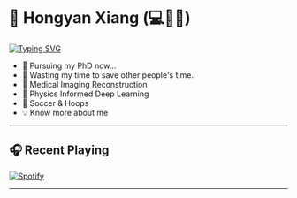 # 👋 Hongyan Xiang (💻🚬📖)

[![Typing SVG](https://readme-typing-svg.demolab.com/?lines=Keep+writing+more+code+slowly+...&pause=5000&font=Roboto&size=30&color=7B3FE4&width=435)](https://git.io/typing-svg)

- 🎯 Pursuing my PhD now...
- 🎯 Wasting my time to save other people's time.
- 🔖 Medical Imaging Reconstruction
- 🔖 Physics Informed Deep Learning
- 🔖 Soccer & Hoops
- 💡 Know more about me
<!--[Learn more about me](http://miracle.ustc.edu.cn/2022/1212/c33158a588708/page.htm)-->

<!--|<a href="https://github.com/anuraghazra/github-readme-stats"><img align="center" src="https://github-readme-stats.vercel.app/api?username=wanna-bornb-disciplinant&show_icons=true&include_all_commits=true&theme=buefy&hide_border=true" alt="Ethan's github stats" /></a> | <a href="https://github.com/anuraghazra/github-readme-stats"><img align="center" src="https://github-readme-stats.vercel.app/api/top-langs/?username=wanna-bornb-disciplinant&layout=compact&theme=buefy&hide_border=true" /></a>|

| ------------- | ------------- |-->

<!--## 🔧 Technologies

 ![skills](https://skillicons.dev/icons?i=html,css,py,vim,docker,kubernetes,md,git,bash,vscode&theme=light) -->

---

## 🎧 Recent Playing
[![Spotify](https://novatorem-sandy-omega.vercel.app/api/spotify)](https://open.spotify.com/user/313wwsgddgcuz3ikzzvrt6p2sbcq)

---


